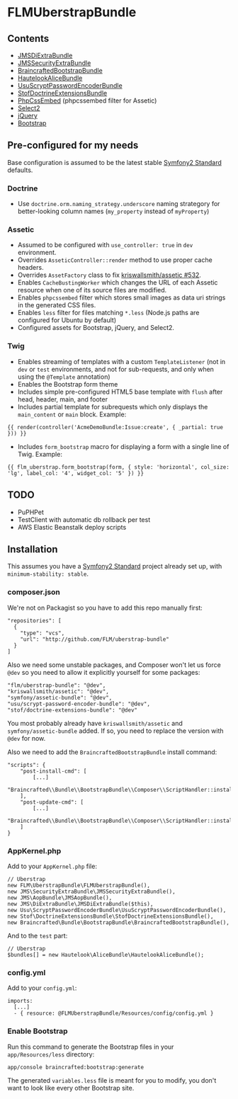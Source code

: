 # FLMUberstrapBundle

## Contents

- [JMSDiExtraBundle](https://github.com/schmittjoh/JMSDiExtraBundle)
- [JMSSecurityExtraBundle](https://github.com/schmittjoh/JMSSecurityExtraBundle)
- [BraincraftedBootstrapBundle](https://github.com/braincrafted/bootstrap-bundle)
- [HautelookAliceBundle](https://github.com/hautelook/AliceBundle)
- [UsuScryptPasswordEncoderBundle](https://github.com/andreausu/UsuScryptPasswordEncoderBundle)
- [StofDoctrineExtensionsBundle](https://github.com/stof/StofDoctrineExtensionsBundle)
- [PhpCssEmbed](https://github.com/krichprollsch/phpCssEmbed) (phpcssembed filter for Assetic)
- [Select2](https://github.com/ivaynberg/select2)
- [jQuery](https://github.com/components/jquery)
- [Bootstrap](https://github.com/components/bootstrap)

## Pre-configured for my needs

Base configuration is assumed to be the latest stable [Symfony2 Standard](https://github.com/symfony/symfony-standard) defaults.

### Doctrine

- Use `doctrine.orm.naming_strategy.underscore` naming strategory for better-looking column names (`my_property` instead of `myProperty`)

### Assetic

- Assumed to be configured with `use_controller: true` in `dev` environment.
- Overrides `AsseticController::render` method to use proper cache headers.
- Overrides `AssetFactory` class to fix [kriswallsmith/assetic #532](https://github.com/kriswallsmith/assetic/issues/532).
- Enables `CacheBustingWorker` which changes the URL of each Assetic resource when one of its source files are modified.
- Enables `phpcssembed` filter which stores small images as data uri strings in the generated CSS files.
- Enables `less` filter for files matching `*.less` (Node.js paths are configured for Ubuntu by default)
- Configured assets for Bootstrap, jQuery, and Select2.

### Twig

- Enables streaming of templates with a custom `TemplateListener` (not in `dev` or `test` environments, and not for sub-requests, and only when using the `@Template` annotation)
- Enables the Bootstrap form theme
- Includes simple pre-configured HTML5 base template with `flush` after head, header, main, and footer
- Includes partial template for subrequests which only displays the `main_content` or `main` block. Example:
```
{{ render(controller('AcmeDemoBundle:Issue:create', { _partial: true })) }}
```
- Includes `form_bootstrap` macro for displaying a form with a single line of Twig. Example:
```
{{ flm_uberstrap.form_bootstrap(form, { style: 'horizontal', col_size: 'lg', label_col: '4', widget_col: '5' }) }}
```

## TODO

- PuPHPet
- TestClient with automatic db rollback per test
- AWS Elastic Beanstalk deploy scripts

## Installation

This assumes you have a [Symfony2 Standard](https://github.com/symfony/symfony-standard) project already set up, with `minimum-stability: stable`.

### composer.json

We're not on Packagist so you have to add this repo manually first:

    "repositories": [
      {
        "type": "vcs",
        "url": "http://github.com/FLM/uberstrap-bundle"
      }
    ]

Also we need some unstable packages, and Composer won't let us force `@dev` so you need to allow it explicitly yourself for some packages:

    "flm/uberstrap-bundle": "@dev",
    "kriswallsmith/assetic": "@dev",
    "symfony/assetic-bundle": "@dev",
    "usu/scrypt-password-encoder-bundle": "@dev",
    "stof/doctrine-extensions-bundle": "@dev"

You most probably already have `kriswallsmith/assetic` and `symfony/assetic-bundle` added. If so, you need to replace the version with `@dev` for now.

Also we need to add the `BraincraftedBootstrapBundle` install command:

    "scripts": {
        "post-install-cmd": [
            [...]
            "Braincrafted\\Bundle\\BootstrapBundle\\Composer\\ScriptHandler::install"
        ],
        "post-update-cmd": [
            [...]
            "Braincrafted\\Bundle\\BootstrapBundle\\Composer\\ScriptHandler::install"
        ]
    }

### AppKernel.php

Add to your `AppKernel.php` file:

    // Uberstrap
    new FLM\UberstrapBundle\FLMUberstrapBundle(),
    new JMS\SecurityExtraBundle\JMSSecurityExtraBundle(),
    new JMS\AopBundle\JMSAopBundle(),
    new JMS\DiExtraBundle\JMSDiExtraBundle($this),
    new Usu\ScryptPasswordEncoderBundle\UsuScryptPasswordEncoderBundle(),
    new Stof\DoctrineExtensionsBundle\StofDoctrineExtensionsBundle(),
    new Braincrafted\Bundle\BootstrapBundle\BraincraftedBootstrapBundle(),

And to the `test` part:

    // Uberstrap
    $bundles[] = new Hautelook\AliceBundle\HautelookAliceBundle();
    
### config.yml

Add to your `config.yml`:

    imports:
      [...]
      - { resource: @FLMUberstrapBundle/Resources/config/config.yml }
      
### Enable Bootstrap

Run this command to generate the Bootstrap files in your `app/Resources/less` directory:

    app/console braincrafted:bootstrap:generate

The generated `variables.less` file is meant for you to modify, you don't want to look like every other Bootstrap site.
